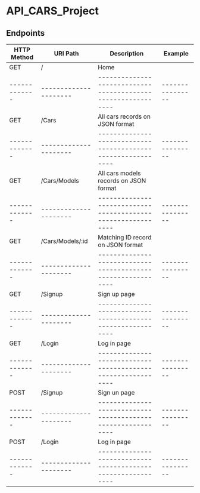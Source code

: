 # API_CARS_Project


## Endpoints

|  HTTP Method  | URI Path              | Description                                                  | Example          |
| ------------- | --------------------- | ------------------------------------------------------------ | ---------------- |
| GET           |     /                 |   Home                                                       |                  |           
| ------------- | --------------------- | ------------------------------------------------------------ | ---------------- |
| GET           |     /Cars             |   All cars records on JSON format                            |                  |
| ------------- | --------------------- | ------------------------------------------------------------ | ---------------- |
| GET           |     /Cars/Models      |   All cars models records on JSON format                     |                  |
| ------------- | --------------------- | ------------------------------------------------------------ | ---------------- |
| GET           |     /Cars/Models/:id  |   Matching ID record on JSON format                          |                  |
| ------------- | --------------------- | ------------------------------------------------------------ | ---------------- |
| GET           |     /Signup           |   Sign up page                                               |                  |
| ------------- | --------------------- | ------------------------------------------------------------ | ---------------- |
| GET           |     /Login            |   Log in page                                                |                  |
| ------------- | --------------------- | ------------------------------------------------------------ | ---------------- |
| POST          |     /Signup           |   Sign un page                                               |                  |
| ------------- | --------------------- | ------------------------------------------------------------ | ---------------- |
| POST          |     /Login            |   Log in page                                                |                  |
| ------------- | --------------------- | ------------------------------------------------------------ | ---------------- |   




